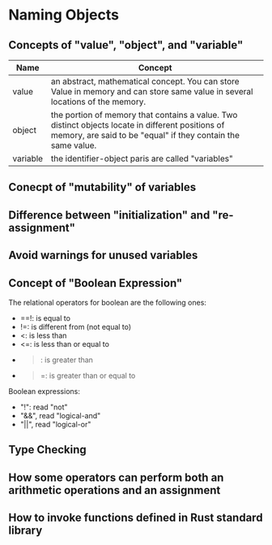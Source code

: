 # Naming Objects

## Concepts of "value", "object", and "variable"

| Name | Concept|
| --- | --- |
| value | an abstract, mathematical concept. You can store Value in memory and can store same value in several locations of the memory. |
| object| the portion of memory that contains a value. Two distinct objects locate in different positions of memory, are said to be "equal" if they contain the same value. |
| variable | the identifier-object paris are called "variables"

## Conecpt of "mutability" of variables

## Difference between "initialization" and "re-assignment"

## Avoid warnings for unused variables

## Concept of "Boolean Expression"

The relational operators for boolean are the following ones:

- ==!: is equal to
- !=: is different from (not equal to)
- <: is less than
- <=: is less than or equal to
- >: is greater than
- >=: is greater than or equal to

Boolean expressions:

- "!": read "not"
- "&&", read "logical-and"
- "||", read "logical-or"

## Type Checking

## How some operators can perform both an arithmetic operations and an assignment

## How to invoke functions defined in Rust standard library